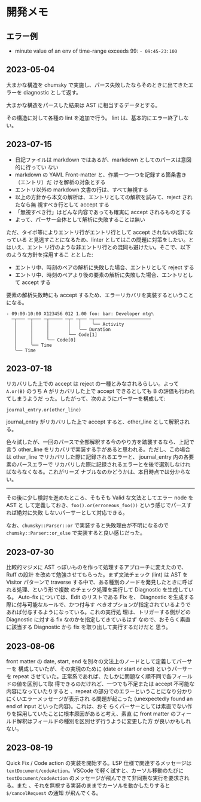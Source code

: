 # 開発メモ

## エラー例

- minute value of an env of time-range exceeds 99: `- 09:45-23:100`

## 2023-05-04

大まかな構造を chumsky で実施し、パース失敗したならそのときに出てきたエラーを
diagnostic として返す。

大まかな構造をパースした結果は AST に相当するデータとする。

その構造に対して各種の lint を追加で行う。 lint は、基本的にエラー終了しない。

## 2023-07-15

- 日記ファイルは markdown ではあるが、markdown としてのパースは意図的に行ってい
  ない
- markdown の YAML Front-matter と、作業一つ一つを記録する箇条書き（エントリ）だ
  けを解析の対象とする
- エントリ以外の markdown 文書の行は、すべて無視する
- 以上の方針から本文の解析は、エントリとしての解釈を試みて、reject されたなら無
  視すべき行として accept する
- 「無視すべき行」はどんな内容であっても確実に accept されるものとする
- よって、パーサー全体として解析に失敗することは無い

ただ、タイポ等によりエントリ行がエントリ行として accept されない内容になっている
と見逃すことになるため、linter としてはこの問題に対策をしたい。とはいえ、エント
リ行のような非エントリ行との混同も避けたい。そこで、以下のような方針を採用するこ
ととした:

- エントリ中、時刻のペアの解析に失敗した場合、エントリとして reject する
- エントリ中、時刻のペアより後の要素の解析に失敗した場合、エントリとして accept
  する

要素の解析失敗時にも accept するため、エラーリカバリを実装するということになる。

    - 09:00-10:00 X123456 012 1.00 foo: bar: Developer mtg␤
      ─┬─── ─┬─── ─┬───── ─┬─ ─┬── ─┬─────────────────────
       │     │     │       │   │    ╰── Activity
       │     │     │       │   ╰── Duration
       │     │     │       ╰── Code[1]
       │     │     ╰── Code[0]
       │     ╰── Time
       ╰── Time

## 2023-07-18

リカバリした上での accept は reject の一種とみなされるらしい。よって `A.or(B)`
のうち A がリカバリした上で accept できるとしても B の評価も行われてしまうようだ
った。したがって、次のようにパーサーを構成して:

    journal_entry.or(other_line)

journal_entry がリカバリした上で accept すると、other_line として解釈される。

色々試したが、一回のパースで全部解釈する今のやり方を踏襲するなら、上記で言う
other_line をリカバリで実装する手があると思われる。ただし、この場合は other_line
でリカバリした際に記録されるエラーと、 journal_entry 内の各要素のパースエラーで
リカバリした際に記録されるエラーとを後で選別しなければならなくなる。これがリーズ
ナブルなのかどうかは、本日時点では分からない。

---

その後に少し検討を進めたところ、そもそも Valid な文法としてエラー node を AST と
して定義しておき、`foo().or(erroneous_foo())` という感じでパースすれば絶対に失敗
しないパーサーとして対応できる。

なお、`chumsky::Parser::or` で実装すると失敗理由が不明になるので
`chumsky::Parser::or_else` で実装すると良い感じだった。

## 2023-07-30

比較的マジメに AST っぽいものを作って処理するアプローチに変えたので、Ruff の設計
を改めて勉強させてもらった。まず文法チェック (lint) は AST を Visitor パターンで
traverse する中で、ある種別のノードを発見したときに呼ばれる処理、という形で複数
のチェック処理を実行して Diagnostic を生成している。 Auto-fix については、Edit
のリストである Fix を、 Diagnostic を生成する際に付与可能なルールで、かつ付与す
べきオプションが指定されているようであれば付与するようになっている。これの実行処
理は、トリガーする側がどの Diagnostic に対する fix なのかを指定してきているはず
なので、おそらく素直に該当する Diagnostic から fix を取り出して実行するだけだと
思う。

## 2023-08-06

front matter の date, start, end を別々の文法上のノードとして定義してパーサーを
構成していたが、その実現のために (date or start or end) というパーサーを repeat
させていた。正常系であれば、たしかに問題なく順不同で各フィールドの値を区別して取
得できるのだけれど、一つでも不足または accept 不可能な内容になっていたりすると
、repeat の部分でのエラーということになり分かりにくいエラーメッセージが表示され
る問題が起こった (unexpectedly found an end of input といった内容)。これは、おそ
らくパーサーとしては素直でない作りを採用していたことに根本原因があると考え、素直
に front matter のフィールド解釈はフィールドの種別を区別せず行うように変更した方
が良いかもしれない。

## 2023-08-19

Quick Fix / Code action の実装を開始する。LSP 仕様で関連するメッセージは
`textDocument/codeAction`。VSCode で軽く試すと、カーソル移動のたびに
`textDocument/codeAction` のメッセージが飛んできて非同期な実行を要求される。また
、それを無視する実装のままでカーソルを動かしたりすると `$/cancelRequest` の通知
が飛んでくる。
